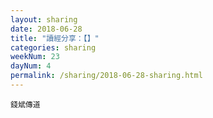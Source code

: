```yaml
---
layout: sharing
date: 2018-06-28
title: "讀經分享：【】"
categories: sharing
weekNum: 23
dayNum: 4
permalink: /sharing/2018-06-28-sharing.html
---
```


`錢斌傳道`
